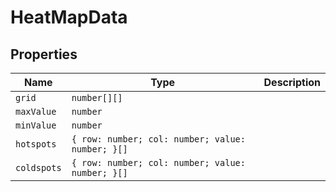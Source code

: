 # HeatMapData

## Properties

| Name | Type | Description |
|------|------|-------------|
| `grid` | `number[][]` |  |
| `maxValue` | `number` |  |
| `minValue` | `number` |  |
| `hotspots` | `{ row: number; col: number; value: number; }[]` |  |
| `coldspots` | `{ row: number; col: number; value: number; }[]` |  |

